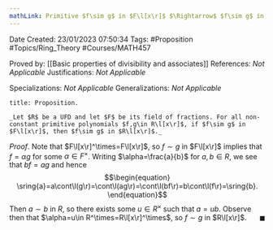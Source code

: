 ```yaml
---
mathLink: Primitive $f\sim g$ in $F\l[x\r]$ $\Rightarrow$ $f\sim g$ in $R\l[x\r]$
---
```


<div class="topSpace"></div>

Date Created: 23/01/2023 07:50:34
Tags: #Proposition #Topics/Ring_Theory #Courses/MATH457

Proved by: [[Basic properties of divisibility and associates]]
References: _Not Applicable_
Justifications: _Not Applicable_

Specializations: _Not Applicable_
Generalizations: _Not Applicable_

``` ad-Proposition
title: Proposition.

_Let $R$ be a UFD and let $F$ be its field of fractions. For all non-constant primitive polynomials $f,g\in R\l[x\r]$, if $f\sim g$ in $F\l[x\r]$, then $f\sim g$ in $R\l[x\r]$._

```

_Proof_. Note that $F\l[x\r]^\times=F\l[x\r]$, so $f\sim g$ in $F\l[x\r]$ implies that $f=\alpha g$ for some $\alpha\in F^\times$. Writing $\alpha=\frac{a}{b}$ for $a,b\in R$, we see that $bf=ag$ and hence
$$\begin{equation}
    \sring{a}=a\cont\l(g\r)=\cont\l(ag\r)=\cont\l(bf\r)=b\cont\l(f\r)=\sring{b}.
\end{equation}$$
Then $a\sim b$ in $R$, so there exists some $u\in R^\times$ such that $a=ub$. Observe then that $\alpha=u\in R^\times=R\l[x\r]^\times$, so $f\sim g$ in $R\l[x\r]$.<span style="float:right;">$\blacksquare$</span>
